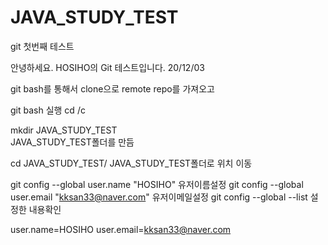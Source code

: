 # JAVA_STUDY_TEST

git 첫번째 테스트

안녕하세요. HOSIHO의 Git 테스트입니다. 20/12/03

git bash를 통해서 clone으로 remote repo를 가져오고 

git bash 실행  cd /c 

mkdir JAVA_STUDY_TEST   
JAVA_STUDY_TEST폴더를 만듬

cd JAVA_STUDY_TEST/
JAVA_STUDY_TEST폴더로 위치 이동

git config --global user.name "HOSIHO"                  유저이름설정
git config --global user.email "kksan33@naver.com"      유저이메일설정
git config --global --list                              설정한 내용확인

user.name=HOSIHO
user.email=kksan33@naver.com
